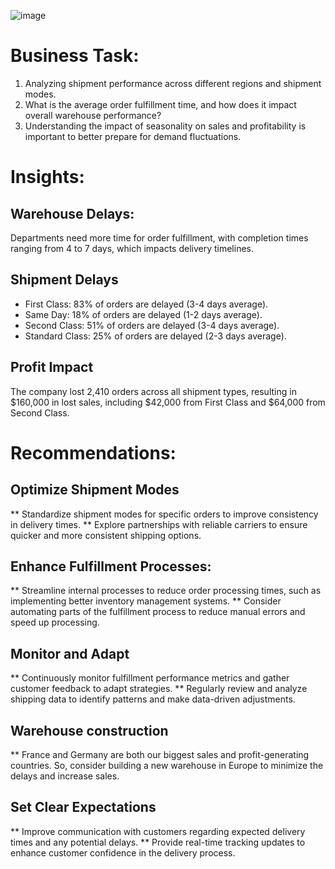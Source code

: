 ![image](https://github.com/user-attachments/assets/b843ca7b-f194-4637-917d-6612a8ed01bb)
# Business Task:
1. Analyzing shipment performance across different regions and shipment modes.
2. What is the average order fulfillment time, and how does it impact overall warehouse performance?
3. Understanding the impact of seasonality on sales and profitability is important to better prepare for demand fluctuations.
# Insights:
## Warehouse Delays:
Departments need more time for order fulfillment, with completion times ranging from 4 to 7 days, which impacts delivery timelines.
## Shipment Delays
  * First Class: 83% of orders are delayed (3-4 days average).
  * Same Day: 18% of orders are delayed (1-2 days average).
  * Second Class: 51% of orders are delayed (3-4 days average).
  * Standard Class: 25% of orders are delayed (2-3 days average).
## Profit Impact 
The company lost 2,410 orders across all shipment types, resulting in $160,000 in lost sales, including $42,000 from First Class and $64,000 from Second Class.
# Recommendations: 
## Optimize Shipment Modes
  ** Standardize shipment modes for specific orders to improve consistency in delivery times.
  ** Explore partnerships with reliable carriers to ensure quicker and more consistent shipping options.
## Enhance Fulfillment Processes:
  ** Streamline internal processes to reduce order processing times, such as implementing better inventory management systems.
  ** Consider automating parts of the fulfillment process to reduce manual errors and speed up processing.
## Monitor and Adapt
** Continuously monitor fulfillment performance metrics and gather customer feedback to adapt strategies.
** Regularly review and analyze shipping data to identify patterns and make data-driven adjustments.
## Warehouse construction
** France and Germany are both our biggest sales and profit-generating countries. So, consider building a new warehouse in Europe to minimize the delays and increase sales.
## Set Clear Expectations
** Improve communication with customers regarding expected delivery times and any potential delays.
** Provide real-time tracking updates to enhance customer confidence in the delivery process.












